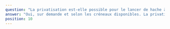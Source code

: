 ```yaml
---
question: "La privatisation est-elle possible pour le lancer de hache à Lens ?"
answer: "Oui, sur demande et selon les créneaux disponibles. La privatisation à Lens garantit une expérience 100% dédiée à votre groupe, avec possibilité de mini-tournoi et d’espace réservé au bar pour le debrief."
position: 10
---
```

